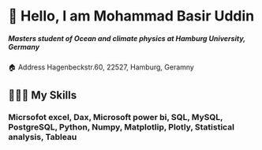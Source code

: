 # 👋 Hello, I am Mohammad Basir Uddin
##### Masters student of Ocean and climate physics at Hamburg University, Germany  
🏠 Address Hagenbeckstr.60, 22527, Hamburg, Geramny

## 👨🏽‍💻   My Skills
### Micrsofot excel, Dax, Microsoft power bi, SQL, MySQL, PostgreSQL, Python, Numpy, Matplotlip, Plotly, Statistical analysis, Tableau
